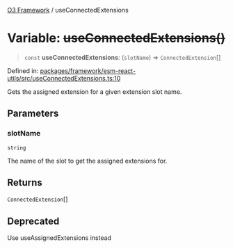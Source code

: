 [O3 Framework](../API.md) / useConnectedExtensions

# Variable: ~~useConnectedExtensions()~~

> `const` **useConnectedExtensions**: (`slotName`) => `ConnectedExtension`[]

Defined in: [packages/framework/esm-react-utils/src/useConnectedExtensions.ts:10](https://github.com/habeshabro/openmrs-esm-core/blob/main/packages/framework/esm-react-utils/src/useConnectedExtensions.ts#L10)

Gets the assigned extension for a given extension slot name.

## Parameters

### slotName

`string`

The name of the slot to get the assigned extensions for.

## Returns

`ConnectedExtension`[]

## Deprecated

Use useAssignedExtensions instead
